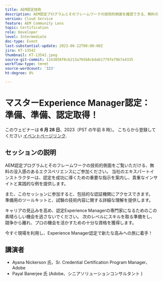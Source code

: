 ```yaml
---
title: AEM認定技術
description: AEM認定プログラムとそのフレームワークの技術的側面を確認できる、無料の没入型エクスペリエンスにご参加ください。 また、本セッションに参加することで、総合的な認証機関をご利用いただけます。 試験の技術的な内容を深く理解し、準備用のツールキットを提供します。この素晴らしい機会を逃さずに、キャリアの見込みを高め、認定Experience Managerの専門家になってください。 次のレベルにスキルを取る準備をし、競争から離れ、プロの機会を開くための十分な資格を獲得します。今日の場所を主張し、Experience Manager認定で新しい高所への旅に着手！
version: Cloud Service
feature: AEM Community Lens
topic: Certification
role: Developer
level: Intermediate
doc-type: Event
last-substantial-update: 2023-06-22T00:00:00Z
jira: KT-13542
thumbnail: KT-13542.jpeg
source-git-commit: 1143058f0cb213a765b8cbdab1779fe79b7a4335
workflow-type: tm+mt
source-wordcount: '323'
ht-degree: 0%

---
```



# マスターExperience Manager認定：準備、準備、認定取得！

このウェビナーは **6 月 28 日**、2023（PST の午前 8 時）。 こちらから登録してください [イベントページリンク](https://adobe.ly/3Ni6XeL).

## セッションの説明

AEM認定プログラムとそのフレームワークの技術的側面をご覧いただける、無料の没入感のあるエクスペリエンスにご参加ください。 当社のエキスパートインストラクターは、認定を成功に導くための重要な指示を案内し、貴重なインサイトと実践的な例を提供します。

また、このセッションに参加すると、包括的な認証機関にアクセスできます。 準備用のツールキットと、試験の技術内容に関する詳細な理解を提供します。

キャリアの見込みを高め、認定Experience Managerの専門家になるためのこの素晴らしい機会を逃さないでください。 次のレベルにスキルを取る準備をし、競争から離れ、プロの機会を活かすための十分な資格を獲得します。

今すぐ現場を利用し、Experience Manager認定で新たな高みへの旅に着手！

## 講演者

* Ayana Nickerson 氏、Sr. Credential Certification Program Manager、Adobe
* Payal Banerjee 氏 (Adobe、シニアソリューションコンサルタント )

